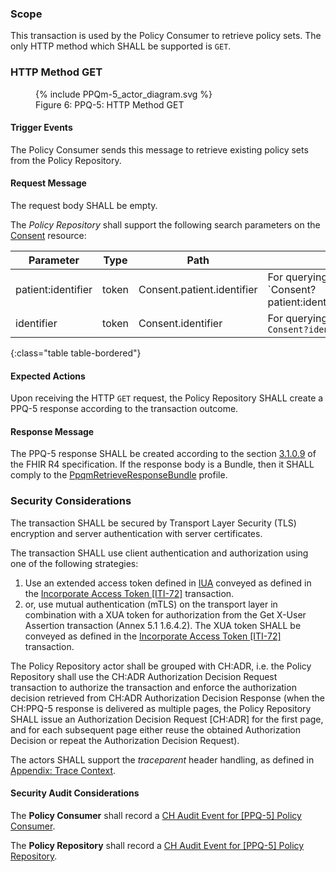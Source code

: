 ### Scope

This transaction is used by the Policy Consumer to retrieve policy sets. The only HTTP method which SHALL be supported
is `GET`.

### HTTP Method GET

<figure>
  {% include PPQm-5_actor_diagram.svg %}
  <figcaption>Figure 6: PPQ-5: HTTP Method GET</figcaption>
</figure>

#### Trigger Events

The Policy Consumer sends this message to retrieve existing policy sets from the Policy Repository.

#### Request Message

The request body SHALL be empty.

The _Policy Repository_ shall support the following search parameters on the [Consent](StructureDefinition-PpqmConsent.html) resource:

| Parameter            | Type   | Path                       | Description                                                          |
|----------------------|--------|----------------------------|----------------------------------------------------------------------|
| patient:identifier   | token  | Consent.patient.identifier | For querying by patient ID (EPR-SPID) <br /> `Consent?patient:identifier=urn:oid:2.16.756.5.30.1.127.3.10.3|[epr-spid]`|                                    
| identifier           | token  | Consent.identifier         | For querying by policy set ID<br /> `Consent?identifier=[uuid]`|                                    
{:class="table table-bordered"}

#### Expected Actions

Upon receiving the HTTP `GET` request, the Policy Repository SHALL create a PPQ-5 response according to the transaction
outcome.

#### Response Message

The PPQ-5 response SHALL be created according to the section
[3.1.0.9](https://hl7.org/fhir/R4/http.html#search) of the FHIR R4 specification. If the response body
is a Bundle, then it SHALL comply to the
[PpqmRetrieveResponseBundle](StructureDefinition-PpqmRetrieveResponseBundle.html) profile. 

### Security Considerations

The transaction SHALL be secured by Transport Layer Security (TLS) encryption and server authentication with
server certificates.

The transaction SHALL use client authentication and authorization using one of the following strategies:
1. Use an extended access token defined in [IUA](iti-71.html) conveyed as defined in the [Incorporate Access Token [ITI-72]](https://profiles.ihe.net/ITI/IUA/index.html#372-incorporate-access-token-iti-72) transaction.
2. or, use mutual authentication (mTLS) on the transport layer in combination with a XUA token for authorization from the Get X-User Assertion transaction (Annex 5.1 1.6.4.2). The XUA token SHALL be conveyed as defined in the [Incorporate Access Token [ITI-72]](https://profiles.ihe.net/ITI/IUA/index.html#372-incorporate-access-token-iti-72) transaction.

The Policy Repository actor shall be grouped with CH:ADR, i.e. the Policy Repository shall use the CH:ADR Authorization
Decision Request transaction to authorize the transaction and enforce the authorization decision retrieved from CH:ADR
Authorization Decision Response (when the CH:PPQ-5 response is delivered as multiple pages, the Policy Repository
SHALL issue an Authorization Decision Request [CH:ADR] for the first page, and for each subsequent 
page either reuse the obtained Authorization Decision or repeat the Authorization Decision Request).

The actors SHALL support the _traceparent_ header handling, as defined in [Appendix: Trace Context](tracecontext.html).

#### Security Audit Considerations

The **Policy Consumer** shall record a
[CH Audit Event for [PPQ-5] Policy Consumer](StructureDefinition-ChAuditEventPpq5Consumer.html).

The **Policy Repository** shall record a
[CH Audit Event for [PPQ-5] Policy Repository](StructureDefinition-ChAuditEventPpq5Repository.html).
